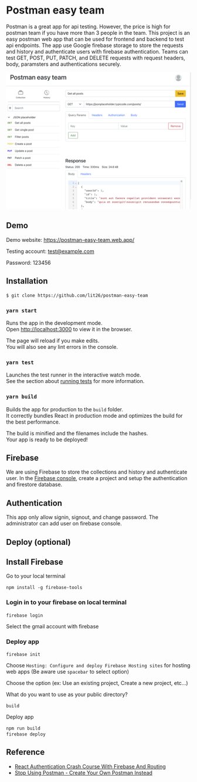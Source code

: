 # Postman easy team

Postman is a great app for api testing. However, the price is high for postman team if you have more than 3 people in the team. This project is an easy postman web app that can be used for frontend and backend to test api endpoints. The app use Google firebase storage to store the requests and history and authenticate users with firebase authentication. Teams can test GET, POST, PUT, PATCH, and DELETE requests with request headers, body, paramsters and authentications securely.

![demo](asset/postman-easy-team.png)


## Demo
Demo website: https://postman-easy-team.web.app/

Testing account: test@example.com

Password: 123456

## Installation
```
$ git clone https://github.com/lit26/postman-easy-team
```
### `yarn start`

Runs the app in the development mode.\
Open [http://localhost:3000](http://localhost:3000) to view it in the browser.

The page will reload if you make edits.\
You will also see any lint errors in the console.

### `yarn test`

Launches the test runner in the interactive watch mode.\
See the section about [running tests](https://facebook.github.io/create-react-app/docs/running-tests) for more information.

### `yarn build`

Builds the app for production to the `build` folder.\
It correctly bundles React in production mode and optimizes the build for the best performance.

The build is minified and the filenames include the hashes.\
Your app is ready to be deployed!

## Firebase

We are using Firebase to store the collections and history and authenticate user. In the [Firebase console](
https://console.firebase.google.com
), create a project and setup the authentication and firestore database. 

## Authentication
This app only allow signin, signout, and change password. The administrator can add user on firebase console.

## Deploy (optional)

## Install Firebase

Go to your local terminal

```
npm install -g firebase-tools
```
### Login in to your firebase on local terminal
```
firebase login
```
Select the gmail account with firebase

### Deploy app
```
firebase init
```
Choose `Hosting: Configure and deploy Firebase Hosting sites` for hosting web apps (Be aware use `spacebar` to select option)

Choose the option (ex: Use an existing project, Create a new project, etc...)

What do you want to use as your public directory?
```
build
```

Deploy app
```
npm run build
firebase deploy
```

## Reference

- [React Authentication Crash Course With Firebase And Routing](https://www.youtube.com/watch?v=PKwu15ldZ7k)
- [Stop Using Postman - Create Your Own Postman Instead](https://www.youtube.com/watch?v=qQR0mfFGRmo)
